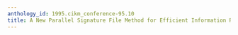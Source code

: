 ```yaml
---
anthology_id: 1995.cikm_conference-95.10
title: A New Parallel Signature File Method for Efficient Information Retrieval
---
```


